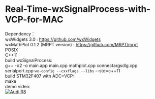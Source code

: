 # Real-Time-wxSignalProcess-with-VCP-for-MAC

Dependency：
</br>
wxWidgets 3.0 : https://github.com/wxWidgets
</br>
wxMathPlot 0.1.2 (MRPT version) : https://github.com/MRPT/mrpt
</br>
POSIX
</br>
C++11
</br>
build wxSignalProcess:
</br>
g++ -o2 -o main.app main.cpp mathplot.cpp connectargsdlg.cpp serialport.cpp `wx-config --cxxflags --libs` --std=c++11
</br>
build STM32F407 with ADC+VCP:
</br>
make
</br>
demo video:
</br>
[![Audi R8](http://img.youtube.com/vi/3fFxT0YeQAM/0.jpg)](https://youtu.be/3fFxT0YeQAM)
